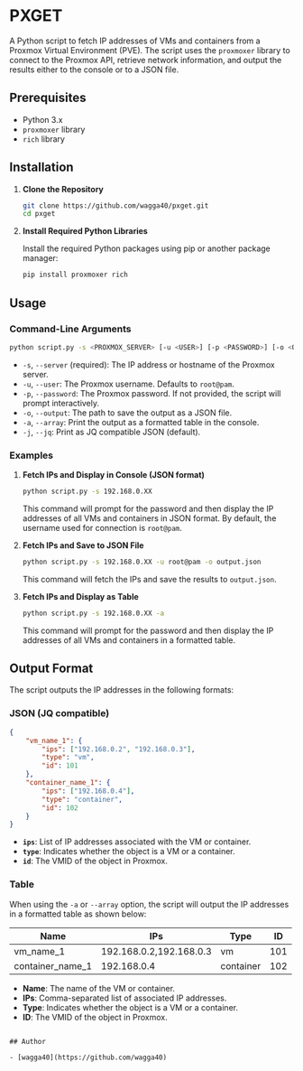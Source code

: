 # PXGET

A Python script to fetch IP addresses of VMs and containers from a Proxmox Virtual Environment (PVE). The script uses the `proxmoxer` library to connect to the Proxmox API, retrieve network information, and output the results either to the console or to a JSON file.

## Prerequisites

- Python 3.x
- `proxmoxer` library
- `rich` library

## Installation

1. **Clone the Repository**

    ```bash
    git clone https://github.com/wagga40/pxget.git
    cd pxget
    ```

2. **Install Required Python Libraries**

    Install the required Python packages using pip or another package manager:

    ```bash
    pip install proxmoxer rich
    ```

## Usage

### Command-Line Arguments

```bash
python script.py -s <PROXMOX_SERVER> [-u <USER>] [-p <PASSWORD>] [-o <OUTPUT_FILE>] [-a | -j]
```

- `-s`, `--server` (required): The IP address or hostname of the Proxmox server.
- `-u`, `--user`: The Proxmox username. Defaults to `root@pam`.
- `-p`, `--password`: The Proxmox password. If not provided, the script will prompt interactively.
- `-o`, `--output`: The path to save the output as a JSON file.
- `-a`, `--array`: Print the output as a formatted table in the console.
- `-j`, `--jq`: Print as JQ compatible JSON (default).

### Examples

1. **Fetch IPs and Display in Console (JSON format)**

    ```bash
    python script.py -s 192.168.0.XX
    ```

    This command will prompt for the password and then display the IP addresses of all VMs and containers in JSON format. By default, the username used for connection is `root@pam`.

2. **Fetch IPs and Save to JSON File**

    ```bash
    python script.py -s 192.168.0.XX -u root@pam -o output.json
    ```

    This command will fetch the IPs and save the results to `output.json`.

3. **Fetch IPs and Display as Table**

    ```bash
    python script.py -s 192.168.0.XX -a
    ```

    This command will prompt for the password and then display the IP addresses of all VMs and containers in a formatted table.

## Output Format

The script outputs the IP addresses in the following formats:

### JSON (JQ compatible)

```json
{
    "vm_name_1": {
        "ips": ["192.168.0.2", "192.168.0.3"],
        "type": "vm",
        "id": 101
    },
    "container_name_1": {
        "ips": ["192.168.0.4"],
        "type": "container",
        "id": 102
    }
}
```

- **`ips`**: List of IP addresses associated with the VM or container.
- **`type`**: Indicates whether the object is a VM or a container.
- **`id`**: The VMID of the object in Proxmox.

### Table

When using the `-a` or `--array` option, the script will output the IP addresses in a formatted table as shown below:

| Name              | IPs                     | Type        | ID  |
|-------------------|-------------------------|-------------|-----|
| vm_name_1         | 192.168.0.2,192.168.0.3 | vm          | 101 |
| container_name_1  | 192.168.0.4             | container   | 102 |

- **Name**: The name of the VM or container.
- **IPs**: Comma-separated list of associated IP addresses.
- **Type**: Indicates whether the object is a VM or a container.
- **ID**: The VMID of the object in Proxmox.
```

## Author

- [wagga40](https://github.com/wagga40)
